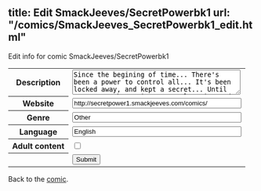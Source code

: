 title: Edit SmackJeeves/SecretPowerbk1
url: "/comics/SmackJeeves_SecretPowerbk1_edit.html"
---
Edit info for comic SmackJeeves/SecretPowerbk1

<form name="comic" action="http://gaepostmail.appspot.com/comic/" method="post">
<table class="comicinfo">
<tr>
<th>Description</th><td><textarea name="description" cols="40" rows="3">Since the begining of time... There's been a power to control all... It's been locked away, and kept a secret... Until now. Jump threw time, control magic, and learn from a new world known as Spartelia. -Author's note- I created this book, about three-four years ago. i was younger and my art style isn't the best, but i have more that are better. But i'm sure the story will be better than the artwork. ~ Enjoy</textarea></td>
</tr>
<tr>
<th>Website</th><td><input type="text" name="url" value="http://secretpower1.smackjeeves.com/comics/" size="40"/></td>
</tr>
<tr>
<th>Genre</th><td><input type="text" name="genre" value="Other" size="40"/></td>
</tr>
<tr>
<th>Language</th><td><input type="text" name="language" value="English" size="40"/></td>
</tr>
<tr>
<th>Adult content</th><td><input type="checkbox" name="adult" value="adult" /></td>
</tr>
<tr>
<th></th><td>
<input type="hidden" name="comic" value="SmackJeeves_SecretPowerbk1" />
<input type="submit" name="submit" value="Submit" />
</td>
</tr>
</table>
</form>

Back to the [comic](SmackJeeves_SecretPowerbk1.html).
